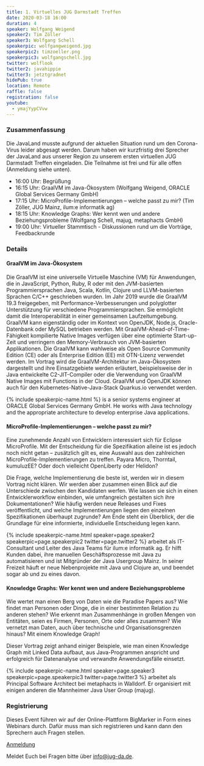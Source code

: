 ```yaml
---
title: 1. Virtuelles JUG Darmstadt Treffen
date: 2020-03-18 16:00
duration: 4
speaker: Wolfgang Weigend
speaker2: Tim Zöller
speaker3: Wolfgang Schell
speakerpic: wolfgangweigend.jpg
speakerpic2: timzoeller.png
speakerpic3: wolfgangschell.jpg
twitter: wolflook
twitter2: javahippie
twitter3: jetztgradnet
hidePub: true
location: Remote
raffle: false
registration: false
youtube: 
  - ymajYypCVvw
---
```


### Zusammenfassung

Die JavaLand musste aufgrund der aktuellen Situation rund um den Corona-Virus leider abgesagt werden. Darum haben wir kurzfristig drei Sprecher der JavaLand aus unserer Region zu unserem ersten virtuellen JUG Darmstadt Treffen eingeladen. Die Teilnahme ist frei und für alle offen (Anmeldung siehe unten).

* 16:00 Uhr: Begrüßung
* 16:15 Uhr: GraalVM im Java-Ökosystem (Wolfgang Weigend, ORACLE Global Services Germany GmbH)
* 17:15 Uhr: MicroProfile-Implementierungen – welche passt zu mir? (Tim Zöller, JUG Mainz, ilum:e informatik ag)
* 18:15 Uhr: Knowledge Graphs: Wer kennt wen und andere Beziehungsprobleme (Wolfgang Schell, majug, metaphacts GmbH)
* 19:00 Uhr: Virtueller Stammtisch - Diskussionen rund um die Vorträge, Feedbackrunde

### Details

#### GraalVM im Java-Ökosystem

Die GraalVM ist eine universelle Virtuelle Maschine (VM) für Anwendungen, die in JavaScript, Python, Ruby, R oder mit den JVM-basierten Programmiersprachen Java, Scala, Kotlin, Clojure und LLVM-basierten Sprachen C/C++ geschrieben wurden. Im Jahr 2019 wurde die GraalVM 19.3 freigegeben, mit Performance-Verbesserungen und polyglotter Unterstützung für verschiedene Programmiersprachen. Sie ermöglicht damit die Interoperabilität in einer gemeinsamen Laufzeitumgebung. GraalVM kann eigenständig oder im Kontext von OpenJDK, Node.js, Oracle-Datenbank oder MySQL betrieben werden. Mit GraalVM-Ahead-of-Time-Fähigkeit kompilierte Native Images verfügen über eine optimierte Start-up-Zeit und verringern den Memory-Verbrauch von JVM-basierten Applikationen. Die GraalVM kann wahlweise als Open Source Community Edition (CE) oder als Enterprise Edition (EE) mit OTN-Lizenz verwendet werden. Im Vortrag wird die GraalVM-Architektur im Java-Ökosystem dargestellt und ihre Einsatzgebiete werden erläutert, beispielsweise der in Java entwickelte C2-JIT-Compiler oder die Verwendung von GraalVM Native Images mit Functions in der Cloud. GraalVM und OpenJDK können auch für den Kubernetes-Native-Java-Stack Quarkus.io verwendet werden.

{% include speakerpic-name.html %} is a senior systems engineer at ORACLE Global Services Germany GmbH. He works with Java technology and the appropriate architecture to develop enterprise Java applications.


#### MicroProfile-Implementierungen – welche passt zu mir?

Eine zunehmende Anzahl von Entwicklern interessiert sich für Eclipse MicroProfile. Mit der Entscheidung für die Spezifikation alleine ist es jedoch noch nicht getan – zusätzlich gilt es, eine Auswahl aus den zahlreichen MicroProfile-Implementierungen zu treffen. Payara Micro, Thorntail, kumuluzEE? Oder doch vielleicht OpenLiberty oder Helidon?

Die Frage, welche Implementierung die beste ist, werden wir in diesem Vortrag nicht klären. Wir werden aber zusammen einen Blick auf die Unterschiede zwischen den Kandidaten werfen. Wie lassen sie sich in einen Entwicklerworkflow einbinden, wie umfangreich gestalten sich ihre Dokumentationen? Wie häufig werden neue Releases und Fixes veröffentlicht, und welche Implementierungen liegen den einzelnen Spezifikationen überhaupt zugrunde? Am Ende steht ein Überblick, der die Grundlage für eine informierte, individuelle Entscheidung legen kann.

{% include speakerpic-name.html speaker=page.speaker2 speakerpic=page.speakerpic2 twitter=page.twitter2 %} arbeitet als IT-Consultant und Leiter des Java Teams für ilum:e informatik ag. Er hilft Kunden dabei, ihre manuellen Geschäftsprozesse mit Java zu automatisieren und ist Mitgründer der Java Usergroup Mainz. In seiner Freizeit häuft er neue Nebenprojekte mit Java und Clojure an, und beendet sogar ab und zu eines davon.

#### Knowledge Graphs: Wer kennt wen und andere Beziehungsprobleme

Wie wertet man einen Berg von Daten wie die Paradise Papers aus? Wie findet man Personen oder Dinge, die in einer bestimmten Relation zu anderen stehen? Wie erkennt man Zusammenhänge in großen Mengen von Entitäten, seien es Firmen, Personen, Orte oder alles zusammen? Wie vernetzt man Daten, auch über technische und Organisationsgrenzen hinaus? Mit einem Knowledge Graph!

Dieser Vortrag zeigt anhand einiger Beispiele, wie man einen Knowledge Graph mit Linked Data aufbaut, aus Java-Programmen anspricht und erfolgreich für Datenanalyse und verwandte Anwendungsfälle einsetzt.

{% include speakerpic-name.html speaker=page.speaker3 speakerpic=page.speakerpic3 twitter=page.twitter3 %} arbeitet als Principal Software Architect bei metaphacts in Walldorf. Er organisiert mit einigen anderen die Mannheimer Java User Group (majug).

### Registrierung

Dieses Event führen wir auf der Online-Plattform BigMarker in Form eines Webinars durch. Dafür muss man sich registrieren und kann dann den Sprechern auch Fragen stellen.

[Anmeldung](https://www.bigmarker.com/cyberland/1-JUG-Darmstadt-Remote-Treffen)

Meldet Euch bei Fragen bitte über [info@jug-da.de](mailto:info@jug-da.de).

